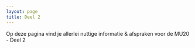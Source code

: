 ```yaml
---
layout: page
title: Deel 2
---
```



Op deze pagina vind je allerlei nuttige informatie & afspraken voor de MU20 - Deel 2